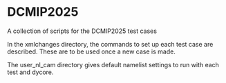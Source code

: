 # DCMIP2025
A collection of scripts for the DCMIP2025 test cases

In the xmlchanges directory, the commands to set up each test case are 
described. These are to be used once a new case is made.

The user_nl_cam directory gives default namelist settings
to run with each test and dycore.
